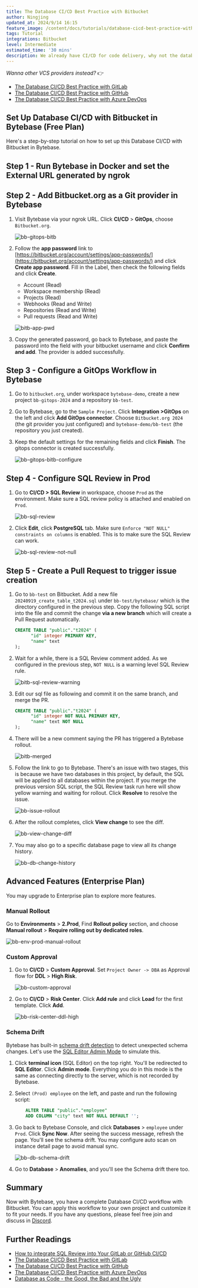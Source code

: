 ```yaml
---
title: The Database CI/CD Best Practice with Bitbucket
author: Ningjing
updated_at: 2024/9/14 16:15
feature_image: /content/docs/tutorials/database-cicd-best-practice-with-bitbucket/cicd-bitbucket.webp
tags: Tutorial
integrations: Bitbucket
level: Intermediate
estimated_time: '30 mins'
description: We already have CI/CD for code delivery, why not the database? Imagine applying and deploying database changes the same way you would application code.
---
```


_Wanna other VCS providers instead?_ 👉

- [The Database CI/CD Best Practice with GitLab](/docs/tutorials/database-cicd-best-practice-with-bitbucket)
- [The Database CI/CD Best Practice with GitHub](/docs/tutorials/database-cicd-best-practice-with-github)
- [The Database CI/CD Best Practice with Azure DevOps](/docs/tutorials/database-cicd-best-practice-with-azure-devops)

<IncludeBlock url="/docs/tutorials/share/database-workflow"></IncludeBlock>

## Set Up Database CI/CD with Bitbucket in Bytebase (Free Plan)

Here's a step-by-step tutorial on how to set up this Database CI/CD with Bitbucket in Bytebase.

## Step 1 - Run Bytebase in Docker and set the External URL generated by ngrok

<IncludeBlock url="/docs/get-started/install/vcs-with-ngrok"></IncludeBlock>

## Step 2 - Add Bitbucket.org as a Git provider in Bytebase

1. Visit Bytebase via your ngrok URL. Click **CI/CD** > **GitOps**, choose `Bitbucket.org`.

   ![bb-gitops-bitb](/content/docs/tutorials/database-cicd-best-practice-with-bitbucket/bb-gitops-bitb.webp)

1. Follow the **app password** link to [https://bitbucket.org/account/settings/app-passwords/](https://bitbucket.org/account/settings/app-passwords/) and click **Create app password**. Fill in the Label, then check the following fields and click **Create**.

   - Account (Read)
   - Workspace membership (Read)
   - Projects (Read)
   - Webhooks (Read and Write)
   - Repositories (Read and Write)
   - Pull requests (Read and Write)

   ![bitb-app-pwd](/content/docs/tutorials/database-cicd-best-practice-with-bitbucket/bitb-app-pwd.webp)

1. Copy the generated password, go back to Bytebase, and paste the password into the field with your bitbucket username and click **Confirm and add**. The provider is added successfully.

## Step 3 - Configure a GitOps Workflow in Bytebase

1. Go to `bitbucket.org`, under workspace `bytebase-demo`, create a new project `bb-gitops-2024` and a repository `bb-test`.

1. Go to Bytebase, go to the `Sample Project`. Click **Integration >GitOps** on the left and click **Add GitOps connector**. Choose `Bitbucket.org 2024` (the git provider you just configured) and `bytebase-demo/bb-test` (the repository you just created).

1. Keep the default settings for the remaining fields and click **Finish**. The gitops connector is created successfully.

   ![bb-gitops-bitb-configure](/content/docs/tutorials/database-cicd-best-practice-with-bitbucket/bb-gitops-bitb-configure.webp)

## Step 4 - Configure SQL Review in Prod

1. Go to **CI/CD > SQL Review** in workspace, choose `Prod` as the environment. Make sure a SQL review policy is attached and enabled on `Prod`.

   ![bb-sql-review](/content/docs/tutorials/database-cicd-best-practice-with-bitbucket/bb-sql-review.webp)

1. Click **Edit**, click **PostgreSQL** tab. Make sure `Enforce "NOT NULL" constraints on columns` is enabled. This is to make sure the SQL Review can work.

   ![bb-sql-review-not-null](/content/docs/tutorials/database-cicd-best-practice-with-bitbucket/bb-sql-review-not-null.webp)

## Step 5 - Create a Pull Request to trigger issue creation

1. Go to `bb-test` on Bitbucket. Add a new file `20240919_create_table_t2024.sql` under `bb-test/bytebase/` which is the directory configured in the previous step. Copy the following SQL script into the file and commit the change **via a new branch** which will create a Pull Request automatically.

   ```sql
   CREATE TABLE "public"."t2024" (
         "id" integer PRIMARY KEY,
         "name" text
   );
   ```

1. Wait for a while, there is a SQL Review comment added. As we configured in the previous step, `NOT NULL` is a warning level SQL Review rule.

   ![bitb-sql-review-warning](/content/docs/tutorials/database-cicd-best-practice-with-bitbucket/bitb-sql-review-warning.webp)

1. Edit our sql file as following and commit it on the same branch, and merge the PR.

   ```sql
   CREATE TABLE "public"."t2024" (
         "id" integer NOT NULL PRIMARY KEY,
         "name" text NOT NULL
   );
   ```

1. There will be a new comment saying the PR has triggered a Bytebase rollout.

   ![bitb-merged](/content/docs/tutorials/database-cicd-best-practice-with-bitbucket/bitb-merged.webp)

1. Follow the link to go to Bytebase. There's an issue with two stages, this is because we have two databases in this project, by default, the SQL will be applied to all databases within the project. If you merge the previous version SQL script, the SQL Review task run here will show yellow warning and waiting for rollout. Click **Resolve** to resolve the issue.

   ![bb-issue-rollout](/content/docs/tutorials/database-cicd-best-practice-with-bitbucket/bb-issue-rollout.webp)

1. After the rollout completes, click **View change** to see the diff.

   ![bb-view-change-diff](/content/docs/tutorials/database-cicd-best-practice-with-bitbucket/bb-view-change-diff.webp)

1. You may also go to a specific database page to view all its change history.

   ![bb-db-change-history](/content/docs/tutorials/database-cicd-best-practice-with-bitbucket/bb-db-change-history.webp)

## Advanced Features (Enterprise Plan)

You may upgrade to Enterprise plan to explore more features.

### Manual Rollout

Go to **Environments** > **2.Prod**, Find **Rollout policy** section, and choose **Manual rollout** > **Require rolling out by dedicated roles**.

![bb-env-prod-manual-rollout](/content/docs/tutorials/database-cicd-best-practice-with-bitbucket/bb-env-prod-manual-rollout.webp)

### Custom Approval

1. Go to **CI/CD** > **Custom Approval**. Set `Project Owner -> DBA` as Approval flow for **DDL** > **High Risk**.

   ![bb-custom-approval](/content/docs/tutorials/database-cicd-best-practice-with-bitbucket/bb-custom-approval.webp)

2. Go to **CI/CD** > **Risk Center**. Click **Add rule** and click **Load** for the first template. Click **Add**.

   ![bb-risk-center-ddl-high](/content/docs/tutorials/database-cicd-best-practice-with-bitbucket/bb-risk-center-ddl-high.webp)

### Schema Drift

Bytebase has built-in [schema drift detection](/docs/change-database/drift-detection/) to detect unexpected schema changes. Let's use the [SQL Editor Admin Mode](/docs/sql-editor/admin-mode/) to simulate this.

1. Click **terminal icon** (SQL Editor) on the top right. You'll be redirected to **SQL Editor**. Click **Admin mode**. Everything you do in this mode is the same as connecting directly to the server, which is not recorded by Bytebase.

2. Select `(Prod) employee` on the left, and paste and run the following script:

   ```sql
       ALTER TABLE "public"."employee"
       ADD COLUMN "city" text NOT NULL DEFAULT '';
   ```

3. Go back to Bytebase Console, and click **Databases** > `employee` under `Prod`. Click **Sync Now**. After seeing the success message, refresh the page. You'll see the schema drift. You may configure auto scan on instance detail page to avoid manual sync.

   ![bb-db-schema-drift](/content/docs/tutorials/database-cicd-best-practice-with-bitbucket/bb-db-schema-drift.webp)

4. Go to **Database** > **Anomalies**, and you'll see the Schema drift there too.

## Summary

Now with Bytebase, you have a complete Database CI/CD workflow with Bitbucket. You can apply this workflow to your own project and customize it to fit your needs. If you have any questions, please feel free join and discuss in [Discord](https://discord.gg/huyw7gRsyA).

## Further Readings

- [How to integrate SQL Review into Your GitLab or GitHub CI/CD](/docs/tutorials/how-to-integrate-sql-review-into-gitlab-github-ci/)
- [The Database CI/CD Best Practice with GitLab](/docs/tutorials/database-cicd-best-practice-with-gitlab)
- [The Database CI/CD Best Practice with GitHub](/docs/tutorials/database-cicd-best-practice-with-github)
- [The Database CI/CD Best Practice with Azure DevOps](/docs/tutorials/database-cicd-best-practice-with-azure-devops)
- [Database as Code - the Good, the Bad and the Ugly](/blog/database-as-code)
